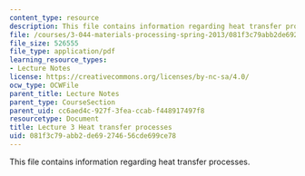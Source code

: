 ```yaml
---
content_type: resource
description: This file contains information regarding heat transfer processes.
file: /courses/3-044-materials-processing-spring-2013/081f3c79abb2de69274656cde699ce78_MIT3_044S13_Lec03.pdf
file_size: 526555
file_type: application/pdf
learning_resource_types:
- Lecture Notes
license: https://creativecommons.org/licenses/by-nc-sa/4.0/
ocw_type: OCWFile
parent_title: Lecture Notes
parent_type: CourseSection
parent_uid: cc6aed4c-927f-3fea-ccab-f448917497f8
resourcetype: Document
title: Lecture 3 Heat transfer processes
uid: 081f3c79-abb2-de69-2746-56cde699ce78
---
```

This file contains information regarding heat transfer processes.